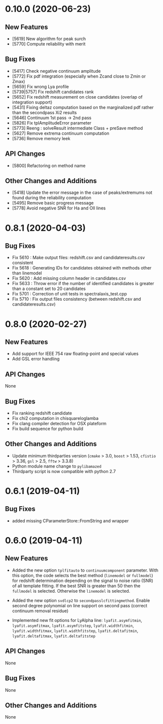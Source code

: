 # 0.10.0 (2020-06-23)

## New Features

* [5619] New algorithm for peak surch
* [5770] Compute reliability with merit

## Bug Fixes

* [5417] Check negative continuum amplitude 
* [5772] Fix pdf integration (especially when Zcand close to Zmin or Zmax)
* [5659] Fix wrong Lya profile
* [5739|5757] Fix redshift candidates rank
* [5652] Fix redshift measurement on close candidates (overlap of integration support)
* [5431] Fixing deltaz computation based on the marginalized pdf rather than the secondpass Xi2 results
* [5646] Continuum 1st pass -> 2nd pass
* [5826] Fix tplAmplitudeError parameter
* [5773] Reeng : solveResult intermediate Class + preSave method
* [5627] Remove extrema continuum computation
* [5736] Remove memory leek

## API Changes

* [5800] Refactoring on method name 

## Other Changes and Additions

* [5418] Update the error message in the case of peaks/extremums not found during the reliability computation
* [5495] Remove basic progress message
* [5778] Avoid negative SNR for Ha and OII lines

# 0.8.1 (2020-04-03)

## Bug Fixes

* Fix 5610 : Make output files: redshift.csv and candidateresults.csv consistent
* Fix 5618 : Generating IDs for candidates obtained with methods other than linemodel
* Fix 5620 : Add missing column header in candidates.csv
* Fix 5633 : Throw error if the number of identified candidates is greater than a constant set to 20 candidates
* Fix 5701 : Correction of unit tests in spectralaxis_test.cpp
* Fix 5710 : Fix output files consistency (between redshift.csv and candidateresults.csv)

# 0.8.0 (2020-02-27)

## New Features

* Add support for IEEE 754 raw floating-point and special values
* Add GSL error handling

## API Changes
None

## Bug Fixes

* Fix ranking redshift candidate
* Fix chi2 computation in chisquareloglamba
* Fix clang compiler detection for OSX plateform
* Fix build sequence for python build

## Other Changes and Additions

* Update minimum thirdparties version (`cmake` > 3.0, `boost` > 1.53, `cfistio` > 3.36, `gsl` > 2.5, `fftw` > 3.3.8)
* Python module name change to `pylibamazed`
* Thirdparty script is now compatible with python 2.7


# 0.6.1 (2019-04-11)

## Bug Fixes

* added missing CParameterStore::FromString and wrapper

# 0.6.0 (2019-04-11)

## New Features

* Added the new option `tplfitauto` to `continuumcomponent`
  parameter. With this option, the code selects the best method
  (`linemodel` or `fullmodel`) for redshift determination depending on
  the signal to noise ratio (SNR) of all template fitting. If the best
  SNR is greater than 50 then the `fullmodel` is selected. Otherwise
  the `linemodel` is selected.

* Added the new option `svdlcp2` to
  `secondpasslcfittingmethod`. Enable second degree polynomial on line
  support on second pass (correct continuum removal residue)

* Implemented new fit options for LyAlpha line: `lyafit.asymfitmin`,
  `lyafit.asymfitmax`, `lyafit.asymfitstep`, `lyafit.widthfitmin`,
  `lyafit.widthfitmax`, `lyafit.widthfitstep`, `lyafit.deltafitmin`,
  `lyafit.deltafitmax`, `lyafit.deltafitstep`

## API Changes
None

## Bug Fixes
None

## Other Changes and Additions
None
